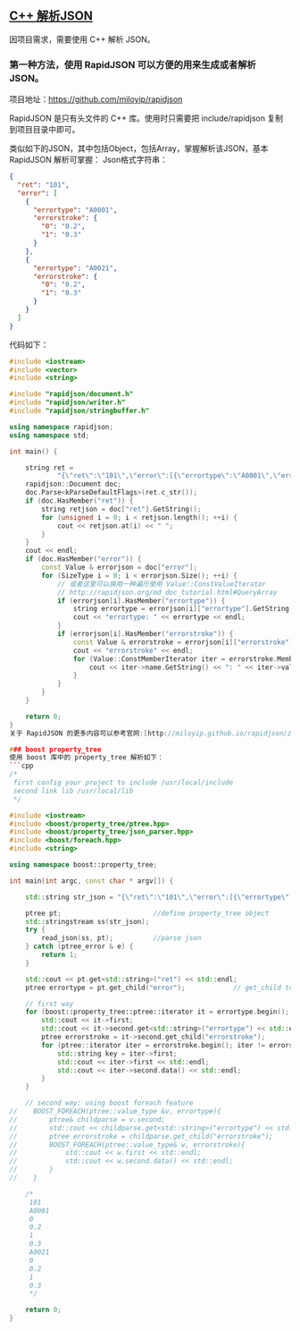 ## [C++ 解析JSON](http://einverne.github.io/post/2016/03/rapidjson-c-demo.html)
因项目需求，需要使用 C++ 解析 JSON。
### 第一种方法，使用 RapidJSON 可以方便的用来生成或者解析 JSON。

项目地址：https://github.com/miloyip/rapidjson

RapidJSON 是只有头文件的 C++ 库。使用时只需要把 include/rapidjson 复制到项目目录中即可。

类似如下的JSON，其中包括Object，包括Array，掌握解析该JSON，基本 RapidJSON 解析可掌握：
Json格式字符串：
```json
{
  "ret": "101",
  "error": [
    {
      "errortype": "A0001",
      "errorstroke": {
        "0": "0.2",
        "1": "0.3"
      }
    },
    {
      "errortype": "A0021",
      "errorstroke": {
        "0": "0.2",
        "1": "0.3"
      }
    }
  ]
}
```

代码如下：
```cpp
#include <iostream>
#include <vector>
#include <string>

#include "rapidjson/document.h"
#include "rapidjson/writer.h"
#include "rapidjson/stringbuffer.h"

using namespace rapidjson;
using namespace std;

int main() {

    string ret =
            "{\"ret\":\"101\",\"error\":[{\"errortype\":\"A0001\",\"errorstroke\":{\"0\":\"0.2\",\"1\":\"0.3\"}},{\"errortype\":\"A0021\",\"errorstroke\":{\"0\":\"0.2\",\"1\":\"0.3\"}}]}";
    rapidjson::Document doc;
    doc.Parse<kParseDefaultFlags>(ret.c_str());
    if (doc.HasMember("ret")) {
        string retjson = doc["ret"].GetString();
        for (unsigned i = 0; i < retjson.length(); ++i) {
            cout << retjson.at(i) << " ";
        }
    }
    cout << endl;
    if (doc.HasMember("error")) {
        const Value & errorjson = doc["error"];
        for (SizeType i = 0; i < errorjson.Size(); ++i) {
            // 或者这里可以换用一种遍历使用 Value::ConstValueIterator
            // http://rapidjson.org/md_doc_tutorial.html#QueryArray
            if (errorjson[i].HasMember("errortype")) {
                string errortype = errorjson[i]["errortype"].GetString();
                cout << "errortype: " << errortype << endl;
            }
            if (errorjson[i].HasMember("errorstroke")) {
                const Value & errorstroke = errorjson[i]["errorstroke"];
                cout << "errorstroke" << endl;
                for (Value::ConstMemberIterator iter = errorstroke.MemberBegin();iter != errorstroke.MemberEnd(); ++iter) {
                    cout << iter->name.GetString() << ": " << iter->value.GetString() << endl;
                }
            }
        }
    }

    return 0;
}
关于 RapidJSON 的更多内容可以参考官网:[http://miloyip.github.io/rapidjson/zh-cn/](http://miloyip.github.io/rapidjson/zh-cn/)

### boost property_tree
使用 boost 库中的 property_tree 解析如下：
```cpp
/*
 first config your project to include /usr/local/include
 second link lib /usr/local/lib
 */

#include <iostream>
#include <boost/property_tree/ptree.hpp>
#include <boost/property_tree/json_parser.hpp>
#include <boost/foreach.hpp>
#include <string>

using namespace boost::property_tree;

int main(int argc, const char * argv[]) {

    std::string str_json = "{\"ret\":\"101\",\"error\":[{\"errortype\":\"A0001\",\"errorstroke\":{\"0\":\"0.2\",\"1\":\"0.3\"}},{\"errortype\":\"A0021\",\"errorstroke\":{\"0\":\"0.2\",\"1\":\"0.3\"}}]}";

    ptree pt;                       //define property_tree object
    std::stringstream ss(str_json);
    try {
        read_json(ss, pt);          //parse json
    } catch (ptree_error & e) {
        return 1;
    }

    std::cout << pt.get<std::string>("ret") << std::endl;
    ptree errortype = pt.get_child("error");            // get_child to get errors

    // first way
    for (boost::property_tree::ptree::iterator it = errortype.begin(); it != errortype.end(); ++it) {
        std::cout << it->first;
        std::cout << it->second.get<std::string>("errortype") << std::endl;
        ptree errorstroke = it->second.get_child("errorstroke");
        for (ptree::iterator iter = errorstroke.begin(); iter != errorstroke.end(); ++iter) {
            std::string key = iter->first;
            std::cout << iter->first << std::endl;
            std::cout << iter->second.data() << std::endl;
        }
    }

    // second way: using boost foreach feature
//    BOOST_FOREACH(ptree::value_type &v, errortype){
//        ptree& childparse = v.second;
//        std::cout << childparse.get<std::string>("errortype") << std::endl;
//        ptree errorstroke = childparse.get_child("errorstroke");
//        BOOST_FOREACH(ptree::value_type& w, errorstroke){
//            std::cout << w.first << std::endl;
//            std::cout << w.second.data() << std::endl;
//        }
//    }

    /*
     101
     A0001
     0
     0.2
     1
     0.3
     A0021
     0
     0.2
     1
     0.3
     */

    return 0;
}
```
